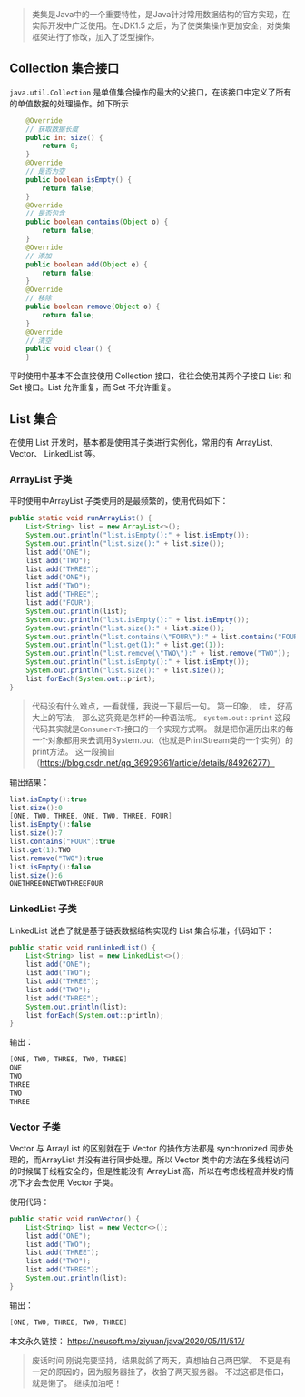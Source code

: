 > 类集是Java中的一个重要特性，是Java针对常用数据结构的官方实现，在实际开发中广泛使用。在JDK1.5 之后，为了使类集操作更加安全，对类集框架进行了修改，加入了泛型操作。

## Collection 集合接口
`java.util.Collection` 是单值集合操作的最大的父接口，在该接口中定义了所有的单值数据的处理操作。如下所示

```java
    @Override
    // 获取数据长度
    public int size() {
        return 0;
    }
    @Override
    // 是否为空
    public boolean isEmpty() {
        return false;
    }
    @Override
    // 是否包含
    public boolean contains(Object o) {
        return false;
    }
    @Override
    // 添加
    public boolean add(Object e) {
        return false;
    }
    @Override
    // 移除
    public boolean remove(Object o) {
        return false;
    }
    @Override
    // 清空
    public void clear() {
    }
```
平时使用中基本不会直接使用 Collection 接口，往往会使用其两个子接口 List 和 Set 接口。List 允许重复，而 Set 不允许重复。

## List 集合
在使用 List 开发时，基本都是使用其子类进行实例化，常用的有 ArrayList、 Vector、 LinkedList 等。

### ArrayList 子类
平时使用中ArrayList 子类使用的是最频繁的，使用代码如下：
```java
public static void runArrayList() {
    List<String> list = new ArrayList<>();
    System.out.println("list.isEmpty():" + list.isEmpty());
    System.out.println("list.size():" + list.size());
    list.add("ONE");
    list.add("TWO");
    list.add("THREE");
    list.add("ONE");
    list.add("TWO");
    list.add("THREE");
    list.add("FOUR");
    System.out.println(list);
    System.out.println("list.isEmpty():" + list.isEmpty());
    System.out.println("list.size():" + list.size());
    System.out.println("list.contains(\"FOUR\"):" + list.contains("FOUR"));
    System.out.println("list.get(1):" + list.get(1));
    System.out.println("list.remove(\"TWO\"):" + list.remove("TWO"));
    System.out.println("list.isEmpty():" + list.isEmpty());
    System.out.println("list.size():" + list.size());
    list.forEach(System.out::print);
}
```
> 代码没有什么难点，一看就懂，我说一下最后一句。
> 第一印象， 哇， 好高大上的写法， 那么这究竟是怎样的一种语法呢。
> `system.out::print` 这段代码其实就是`Consumer<T>`接口的一个实现方式啊。
> 就是把你遍历出来的每一个对象都用来去调用System.out（也就是PrintStream类的一个实例）的print方法。
> 这一段摘自（https://blog.csdn.net/qq_36929361/article/details/84926277）

输出结果：
```java
list.isEmpty():true
list.size():0
[ONE, TWO, THREE, ONE, TWO, THREE, FOUR]
list.isEmpty():false
list.size():7
list.contains("FOUR"):true
list.get(1):TWO
list.remove("TWO"):true
list.isEmpty():false
list.size():6
ONETHREEONETWOTHREEFOUR
```

### LinkedList 子类

LinkedList 说白了就是基于链表数据结构实现的 List 集合标准，代码如下：
```java
public static void runLinkedList() {
    List<String> list = new LinkedList<>();
    list.add("ONE");
    list.add("TWO");
    list.add("THREE");
    list.add("TWO");
    list.add("THREE");
    System.out.println(list);
    list.forEach(System.out::println);
}
```
输出：
```java
[ONE, TWO, THREE, TWO, THREE]
ONE
TWO
THREE
TWO
THREE
```

### Vector 子类

Vector 与 ArrayList 的区别就在于 Vector 的操作方法都是 synchronized 同步处理的，而ArrayList 并没有进行同步处理。所以 Vector 类中的方法在多线程访问的时候属于线程安全的，但是性能没有 ArrayList 高，所以在考虑线程高并发的情况下才会去使用 Vector 子类。

使用代码：
```java
public static void runVector() {
    List<String> list = new Vector<>();
    list.add("ONE");
    list.add("TWO");
    list.add("THREE");
    list.add("TWO");
    list.add("THREE");
    System.out.println(list);
}
```
输出：
```java
[ONE, TWO, THREE, TWO, THREE]
```

本文永久链接： https://neusoft.me/ziyuan/java/2020/05/11/517/


<!--more-->
> 废话时间
> 刚说完要坚持，结果就鸽了两天，真想抽自己两巴掌。
> 不更是有一定的原因的，因为服务器挂了，收拾了两天服务器。
> 不过这都是借口，就是懒了。
> 继续加油吧！
